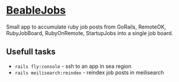# [BeableJobs](https://beaglejobs.com)

Small app to accumulate ruby job posts from GoRails, RemoteOK, RubyJobBoard, RubyOnRemote, StartupJobs into a single job board.

## Usefull tasks

- `rails fly:console` - ssh to an app in sea region
- `rails meilisearch:reindex` - reindex job posts in meilisearch
